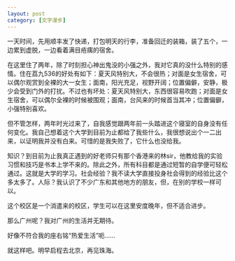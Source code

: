 ```yaml
---
layout: post
category: [文字漫步]
---
```


一天时间，先用顺丰发了快递，打包明天的行李，准备回迁的装箱，装了五个，一边累到虚脱，一边看着满目疮痍的宿舍。

在这里住了两年，除了时刻担心神出鬼没的小强之外，我对它真的没什么特别的感情。住在荔九536的好处有如下：夏天风特别大，不会很热；对面是女生宿舍，可以偶尔观赏到全裸的大一女生；面南，阳光充足，视野开阔；位置偏僻，安静，极少会受到门外的打扰。不过也有坏处：夏天风特别大，东西很容易吹跑；对面是女生宿舍，可以偶尔全裸的时候被围观；面南，台风来的时候首当其冲；位置偏僻，小强特别喜欢。

但不管怎样，两年时光过来了，自我感觉跟两年前一头踏进这个寝室的自身没有任何变化。我自己想着这个大学到目前为止都给了我些什么，我很想说出个一二出来，以证明我并没有白来。可惜的是我失败了，它什么也没给我。

知识？到目前为止我真正遇到的好老师只有那个香港来的林sir，他教给我的实验习惯和技巧是书本上学不来的。除此之外，所有科目都是通过短暂的自学便可轻松通过。这就是大学的学习。社会经验？我不读大学直接投身社会得到的经验比这个多太多了。人际？我认识了不少广东和其他地方的朋友，但，在别的学校一样可以。

这个校区是一个消遣来的校区，学生可以在这里安度晚年，但不适合进步。

那么广州呢？我对广州的生活并无期待。

好像不符合我的座右铭“热爱生活”呃……

就这样吧。明早启程去北京，再见珠海。